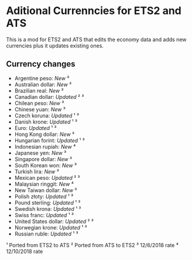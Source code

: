 # Aditional Currenncies for ETS2 and ATS

This is a mod for ETS2 and ATS that edits the economy data and adds new currencies plus it updates existing ones.

## Currency changes

- Argentine peso: *New* ³
- Australian dollar: *New* ³
- Brazilian real: *New* ³
- Canadian dollar: _Updated_ ² ³
- Chilean peso: *New* ³
- Chinese yuan: *New* ³
- Czech koruna: _Updated_ ¹ ³
- Danish krone: _Updated_ ¹ ³
- Euro: _Updated_ ¹ ³
- Hong Kong dollar: *New* ³
- Hungarian forint: _Updated_ ¹ ³
- Indonesian rupiah: *New* ⁴
- Japanese yen: *New* ³
- Singapore dollar: *New* ³
- South Korean won: *New* ³
- Turkish lira: *New* ³
- Mexican peso: _Updated_ ² ³
- Malaysian ringgit: *New* ⁴
- New Taiwan dollar: *New* ³
- Polish złoty: _Updated_ ¹ ³
- Pound sterling: _Updated_ ¹ ³
- Swedish krona: _Updated_ ¹ ³
- Swiss franc: _Updated_ ¹ ³
- United States dollar: _Updated_ ² ³
- Norwegian krone: _Updated_ ¹ ³
- Russian ruble: _Updated_ ¹ ³

¹ Ported from ETS2 to ATS
² Ported from ATS to ETS2
³ 12/6/2018 rate
⁴ 12/10/2018 rate
